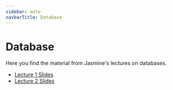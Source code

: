 ```yaml
---
sidebar: auto
navbarTitle: Database
---
```


# Database
Here you find the material from Jasmine's lectures on databases.

* [Lecture 1 Slides](https://ju.instructure.com/courses/6738/discussion_topics/97334)
* [Lecture 2 Slides](https://ju.instructure.com/courses/6738/discussion_topics/97974)